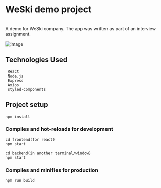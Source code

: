 # WeSki demo project
<br/>
A demo for WeSki company.
The app was written as part of an interview assignment.
<br/>

![image](https://user-images.githubusercontent.com/72209707/195363094-d7d30f3e-0faa-42a3-8489-3cea79d21e60.png)


## Technologies Used
```
 React
 Node.js
 Express
 Axios
 styled-components
```

## Project setup
```
npm install
```

### Compiles and hot-reloads for development
```
cd frontend(for react)
npm start

cd backend(in another terminal/window)
npm start
```

### Compiles and minifies for production
```
npm run build
```

 
